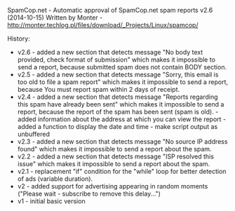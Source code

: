 SpamCop.net - Automatic approval of SpamCop.net spam reports v2.6 (2014-10-15)
Written by Monter - http://monter.techlog.pl/files/download/_Projects/Linux/spamcop/

History:
- v2.6 - added a new section that detects message "No body text provided, check format of submission" which makes it impossible to send a report, because submitted spam does not contain BODY section.
- v2.5 - added a new section that detects message "Sorry, this email is too old to file a spam report" which makes it impossible to send a report, because You must report spam within 2 days of receipt.
- v2.4 - added a new section that detects message "Reports regarding this spam have already been sent" which makes it impossible to send a report, because the report of the spam has been sent (spam is old).
       - added information about the address at which you can view the report
       - added a function to display the date and time
       - make script output as unbuffered
- v2.3 - added a new section that detects message "No source IP address found" which makes it impossible to send a report about the spam.
- v2.2 - added a new section that detects message "ISP resolved this issue" which makes it impossible to send a report about the spam.
- v2.1 - replacement "if" condition for the "while" loop for better detection of ads (variable duration).
- v2   - added support for advertising appearing in random moments ("Please wait - subscribe to remove this delay...")
- v1   - initial basic version
